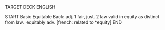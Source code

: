 TARGET DECK
ENGLISH

START
Basic
Equitable
Back: adj. 1 fair, just. 2 law valid in equity as distinct from law.  equitably adv. [french: related to *equity]
END
